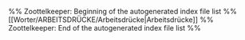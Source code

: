%% Zoottelkeeper: Beginning of the autogenerated index file list  %%
 [[Worter/ARBEITSDRÜCKE/Arbeitsdrücke|Arbeitsdrücke]]
%% Zoottelkeeper: End of the autogenerated index file list  %%
